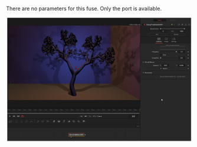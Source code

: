 

<!-- +++ DO NOT REMOVE THIS COMMENT +++ DO NOT ADD OR EDIT ANY TEXT BEFORE THIS LINE +++ IT WOULD BE A REALLY BAD IDEA +++ -->

There are no parameters for this fuse. Only the port is available.


[![screenshot](DancyTreeDoodle3D_screenshot.png "DancyTreeDoodle3D.fuse in DaVinci Resolve")](https://www.shadertoy.com/embed/4lVyzh?gui=true&t=10&paused=true&muted=false)

<!-- +++ DO NOT REMOVE THIS COMMENT +++ DO NOT EDIT ANY TEXT THAT COMES AFTER THIS LINE +++ TRUST ME: JUST DON'T DO IT +++ -->

